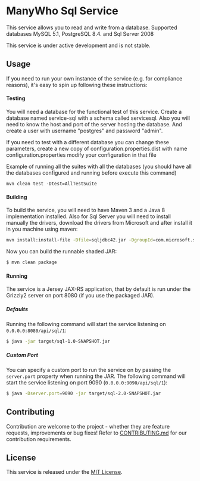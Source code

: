 ManyWho Sql Service
===================

This service allows you to read and write from a database.
Supported databases MySQL 5.1, PostgreSQL 8.4. and Sql Server 2008


This service is under active development and is not stable.

## Usage

If you need to run your own instance of the service (e.g. for compliance reasons), it's easy to spin up following these
instructions:

#### Testing

You will need a database for the functional test of this service.
Create a database named service-sql with a schema called servicesql.
Also you will need to know the host and port of the server hosting the database.
And create a user with username "postgres" and password "admin".

If you need to test with a different database you can change these parameters, create a new copy of configuration.properties.dist with name configuration.properties
modify your configuration in that file


Example of running all the suites with all the databases (you should have all the databases configured and running before execute this command)

````
mvn clean test -Dtest=AllTestSuite
````

#### Building

To build the service, you will need to have Maven 3 and a Java 8 implementation installed.
Also for Sql Server you will need to install manually the drivers, download the drivers from
Microsoft and after install it in you machine using maven:

```bash
mvn install:install-file -Dfile=sqljdbc42.jar -DgroupId=com.microsoft.sqlserver -DartifactId=sqljdbc4 -Dversion=4.2 -Dpackaging=jar
```

Now you can build the runnable shaded JAR:

```bash
$ mvn clean package
```

#### Running

The service is a Jersey JAX-RS application, that by default is run under the Grizzly2 server on port 8080 (if you use 
the packaged JAR).

##### Defaults

Running the following command will start the service listening on `0.0.0.0:8080/api/sql/1`:

```bash
$ java -jar target/sql-1.0-SNAPSHOT.jar
```

##### Custom Port

You can specify a custom port to run the service on by passing the `server.port` property when running the JAR. The
following command will start the service listening on port 9090 (`0.0.0.0:9090/api/sql/1`):

```bash
$ java -Dserver.port=9090 -jar target/sql-2.0-SNAPSHOT.jar
```

## Contributing

Contribution are welcome to the project - whether they are feature requests, improvements or bug fixes! Refer to 
[CONTRIBUTING.md](CONTRIBUTING.md) for our contribution requirements.

## License

This service is released under the [MIT License](http://opensource.org/licenses/mit-license.php).